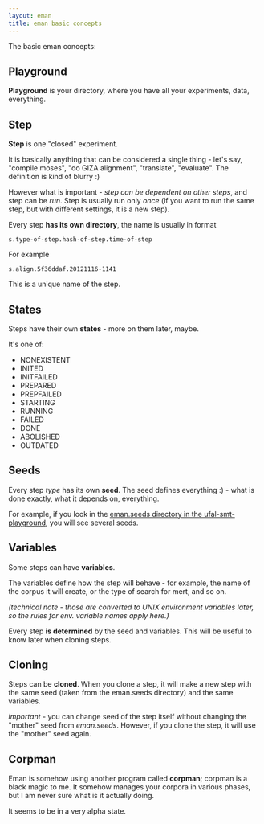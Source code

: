 ```yaml
---
layout: eman
title: eman basic concepts
---
```


The basic eman concepts:

Playground 
---

**Playground** is your directory, where you have all your experiments, data, everything.

Step
---

**Step** is one "closed" experiment.

It is basically anything that can be considered a single thing - let's say, "compile moses", "do GIZA alignment", "translate", "evaluate". The definition is kind of blurry :)

However what is important - *step can be dependent on other steps*, and step can be *run*. Step is usually run only *once* (if you want to run the same step, but with different settings, it is a new step).

Every step **has its own directory**, the name is usually in format

    s.type-of-step.hash-of-step.time-of-step

For example

    s.align.5f36ddaf.20121116-1141


This is a unique name of the step.

States
---
Steps have their own **states** - more on them later, maybe.

It's one of:

* NONEXISTENT
* INITED
* INITFAILED
* PREPARED
* PREPFAILED
* STARTING
* RUNNING
* FAILED
* DONE
* ABOLISHED
* OUTDATED

Seeds
---

Every step *type* has its own **seed**. The seed defines everything :) - what is done exactly, what it depends on, everything.

For example, if you look in the [eman.seeds directory in the ufal-smt-playground](https://redmine.ms.mff.cuni.cz/projects/ufal-smt-playground/repository/revisions/master/show/playground/eman.seeds), you will see several seeds. 

Variables
---
Some steps can have **variables**.

The variables define how the step will behave - for example, the name of the corpus it will create, or the type of search for mert, and so on.

*(technical note - those are converted to UNIX environment variables later, so the rules for env. variable names apply here.)*

Every step **is determined** by the seed and variables. This will be useful to know later when cloning steps.

Cloning
---
Steps can be **cloned**. When you clone a step, it will make a new step with the same seed (taken from the eman.seeds directory) and the same variables. 

*important* - you can change seed of the step itself without changing the "mother" seed from *eman.seeds*. However, if you clone the step, it will use the "mother" seed again.

Corpman
---
Eman is somehow using another program called **corpman**; corpman is a black magic to me. It somehow manages your corpora in various phases, but I am never sure what is it actually doing.

It seems to be in a very alpha state.

